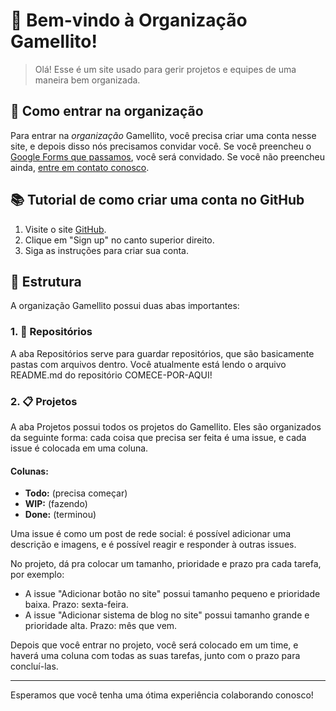 # 🎉 Bem-vindo à Organização Gamellito!

> Olá! Esse é um site usado para gerir projetos e equipes de uma maneira bem organizada.

## 🚀 Como entrar na organização

Para entrar na *organização* Gamellito, você precisa criar uma conta nesse site, e depois disso nós precisamos convidar você. Se você preencheu o [Google Forms que passamos](link_do_formulario), você será convidado.
Se você não preencheu ainda, [entre em contato conosco](mailto:projetogamellito@gmail.com).

## 📚 Tutorial de como criar uma conta no GitHub

1. Visite o site [GitHub](https://github.com).
2. Clique em "Sign up" no canto superior direito.
3. Siga as instruções para criar sua conta.

## 🏢 Estrutura

A organização Gamellito possui duas abas importantes:

### 1. 📂 Repositórios

A aba Repositórios serve para guardar repositórios, que são basicamente pastas com arquivos dentro. Você atualmente está lendo o arquivo README.md do repositório COMECE-POR-AQUI!

### 2. 📋 Projetos

A aba Projetos possui todos os projetos do Gamellito. Eles são organizados da seguinte forma: cada coisa que precisa ser feita é uma issue, e cada issue é colocada em uma coluna.

#### Colunas:

- **Todo:** (precisa começar)
- **WIP:** (fazendo)
- **Done:** (terminou)

Uma issue é como um post de rede social: é possível adicionar uma descrição e imagens, e é possível reagir e responder à outras issues.

No projeto, dá pra colocar um tamanho, prioridade e prazo pra cada tarefa, por exemplo:
- A issue "Adicionar botão no site" possui tamanho pequeno e prioridade baixa. Prazo: sexta-feira.
- A issue "Adicionar sistema de blog no site" possui tamanho grande e prioridade alta. Prazo: mês que vem.

Depois que você entrar no projeto, você será colocado em um time, e haverá uma coluna com todas as suas tarefas, junto com o prazo para concluí-las.

---

Esperamos que você tenha uma ótima experiência colaborando conosco!
